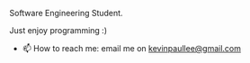 Software Engineering Student.

Just enjoy programming :)


- 📫 How to reach me: email me on kevinpaullee@gmail.com

<!---
KPprograms/KPprograms is a ✨ special ✨ repository because its `README.md` (this file) appears on your GitHub profile.
You can click the Preview link to take a look at your changes.
--->
